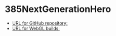 # 385NextGenerationHero

- [URL for GitHub repository:](https://chanvely.github.io/385NextGenerationHero/)
- [URL for WebGL builds:](https://chanvely.github.io/385NextGenerationHero/nextGenerationHeroBuild/)
